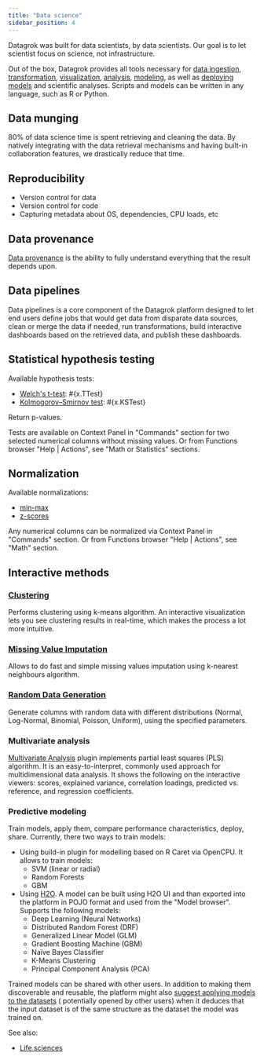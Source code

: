 ```yaml
---
title: "Data science"
sidebar_position: 4
---
```


Datagrok was built for data scientists, by data scientists. Our goal is to let scientist focus on science, not
infrastructure.

Out of the box, Datagrok provides all tools necessary for
[data ingestion](../access/files/files.mdx),
[transformation](../transform/data-wrangling.md),
[visualization](../visualize/viewers/viewers.md),
[analysis](../explore/exploratory-data-analysis.md),
[modeling](predictive-modeling.md), as well as [deploying models](predictive-modeling.md#deployment)
and scientific analyses. Scripts and models can be written in any language, such as R or Python.

## Data munging

80% of data science time is spent retrieving and cleaning the data. By natively integrating with the data retrieval
mechanisms and having built-in collaboration features, we drastically reduce that time.

## Reproducibility

* Version control for data
* Version control for code
* Capturing metadata about OS, dependencies, CPU loads, etc

## Data provenance

[Data provenance](../govern/data-provenance.md) is the ability to fully understand everything that the result depends
upon.

## Data pipelines

Data pipelines is a core component of the Datagrok platform designed to let end users define
jobs that would get data from disparate data sources, clean or merge the data if needed, run transformations, build
interactive dashboards based on the retrieved data, and publish these dashboards.

## Statistical hypothesis testing

Available hypothesis tests:

* [Welch's t-test](https://en.wikipedia.org/wiki/Welch%27s_t-test): #{x.TTest}
* [Kolmogorov–Smirnov test](https://en.wikipedia.org/wiki/Kolmogorov–Smirnov_test): #{x.KSTest}

Return p-values.

Tests are available on Context Panel in "Commands" section for two selected numerical columns without missing values. Or
from Functions browser "Help | Actions", see "Math or Statistics"
sections.

## Normalization

Available normalizations:

* [min-max](https://en.wikipedia.org/wiki/Feature_scaling)
* [z-scores](https://en.wikipedia.org/wiki/Standard_score)

Any numerical columns can be normalized via Context Panel in "Commands" section. Or from Functions browser "Help |
Actions", see "Math" section.

## Interactive methods

### [Clustering](../explore/cluster-data.md)

Performs clustering using k-means algorithm. An interactive visualization lets you see clustering results in real-time,
which makes the process a lot more intuitive.

### [Missing Value Imputation](../transform/missing-values-imputation.md)

Allows to do fast and simple missing values imputation using k-nearest neighbours algorithm.

### [Random Data Generation](../transform/random-data.md)

Generate columns with random data with different distributions (Normal, Log-Normal, Binomial, Poisson, Uniform), using
the specified parameters.

### Multivariate analysis

[Multivariate Analysis](../explore/multivariate-analysis/pls.md) plugin implements partial least squares (PLS)
algorithm. It is an easy-to-interpret, commonly used approach for multidimensional data analysis. It shows the following
on the interactive viewers: scores, explained variance, correlation loadings, predicted vs. reference, and regression
coefficients.

### Predictive modeling

Train models, apply them, compare performance characteristics, deploy, share. Currently, there two ways to train models:

* Using build-in plugin for modelling based on R Caret via OpenCPU. It allows to train models:
  * SVM (linear or radial)
  * Random Forests
  * GBM
* Using [H2O](https://h2o.ai). A model can be built using H2O UI and than exported into the platform in POJO format and
  used from the "Model browser". Supports the following models:
  * Deep Learning (Neural Networks)
  * Distributed Random Forest (DRF)
  * Generalized Linear Model (GLM)
  * Gradient Boosting Machine (GBM)
  * Naïve Bayes Classifier
  * K-Means Clustering
  * Principal Component Analysis (PCA)

Trained models can be shared with other users. In addition to making them discoverable and reusable, the platform might
also [suggest applying models to the datasets](self-learning-platform.md) (
potentially opened by other users) when it deduces that the input dataset is of the same structure as the dataset the
model was trained on.

See also:

* [Life sciences](../solutions/life-sciences.md)
